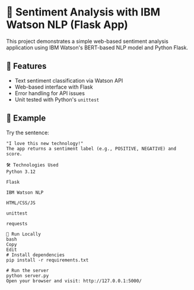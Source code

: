 # 💬 Sentiment Analysis with IBM Watson NLP (Flask App)

This project demonstrates a simple web-based sentiment analysis application using IBM Watson's BERT-based NLP model and Python Flask.

## 📌 Features
- Text sentiment classification via Watson API
- Web-based interface with Flask
- Error handling for API issues
- Unit tested with Python's `unittest`

## 🧪 Example
Try the sentence:
```text
"I love this new technology!"
The app returns a sentiment label (e.g., POSITIVE, NEGATIVE) and score.

🛠️ Technologies Used
Python 3.12

Flask

IBM Watson NLP

HTML/CSS/JS

unittest

requests

🧪 Run Locally
bash
Copy
Edit
# Install dependencies
pip install -r requirements.txt

# Run the server
python server.py
Open your browser and visit: http://127.0.0.1:5000/
